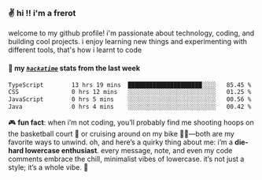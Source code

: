### ✌️ hi !! i'm a frerot

welcome to my github profile! i'm passionate about technology, coding, and
building cool projects. i enjoy learning new things and experimenting with
different tools, that's how i learnt to code

#### 📡 my [_`hackatime`_](https://waka.hackclub.com/) stats from the last week

<!--START_SECTION:waka-->

```txt
TypeScript        13 hrs 19 mins  █████████████████████░░░░   85.45 %
CSS               0 hrs 12 mins   ░░░░░░░░░░░░░░░░░░░░░░░░░   01.25 %
JavaScript        0 hrs 5 mins    ░░░░░░░░░░░░░░░░░░░░░░░░░   00.56 %
Java              0 hrs 4 mins    ░░░░░░░░░░░░░░░░░░░░░░░░░   00.42 %
```

<!--END_SECTION:waka-->

🎮 **fun fact**: when i’m not coding, you’ll probably find me shooting hoops on
the basketball court 🏀 or cruising around on my bike 🚴‍♂️—both are my favorite
ways to unwind. oh, and here’s a quirky thing about me: i’m a **die-hard
lowercase enthusiast**. every message, note, and even my code comments embrace
the chill, minimalist vibes of lowercase. it’s not just a style; it’s a whole
vibe. 🤘
